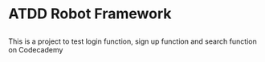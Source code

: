 # ATDD Robot Framework
## 

This is a project to test login function, sign up function and search function on Codecademy